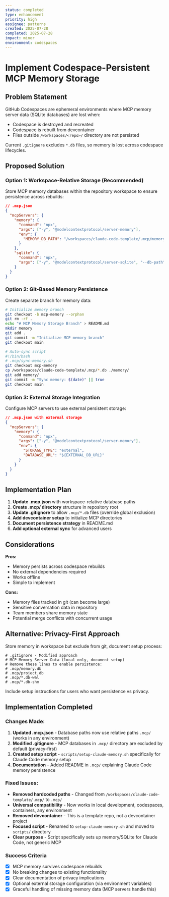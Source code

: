 ```yaml
---
status: completed
type: enhancement
priority: high
assignee: patterns
created: 2025-07-28
completed: 2025-07-28
impact: minor
environment: codespaces
---
```


# Implement Codespace-Persistent MCP Memory Storage

## Problem Statement
GitHub Codespaces are ephemeral environments where MCP memory server data (SQLite databases) are lost when:
- Codespace is destroyed and recreated
- Codespace is rebuilt from devcontainer
- Files outside `/workspaces/<repo>/` directory are not persisted

Current `.gitignore` excludes `*.db` files, so memory is lost across codespace lifecycles.

## Proposed Solution

### Option 1: Workspace-Relative Storage (Recommended)
Store MCP memory databases within the repository workspace to ensure persistence across rebuilds:

```json
// .mcp.json
{
  "mcpServers": {
    "memory": {
      "command": "npx",
      "args": ["-y", "@modelcontextprotocol/server-memory"],
      "env": {
        "MEMORY_DB_PATH": "/workspaces/claude-code-template/.mcp/memory.db"
      }
    },
    "sqlite": {
      "command": "npx", 
      "args": ["-y", "@modelcontextprotocol/server-sqlite", "--db-path", "/workspaces/claude-code-template/.mcp/project.db"]
    }
  }
}
```

### Option 2: Git-Based Memory Persistence
Create separate branch for memory data:

```bash
# Initialize memory branch
git checkout -b mcp-memory --orphan
git rm -rf .
echo "# MCP Memory Storage Branch" > README.md
mkdir memory
git add .
git commit -m "Initialize MCP memory branch"
git checkout main

# Auto-sync script
#!/bin/bash
# .mcp/sync-memory.sh
git checkout mcp-memory
cp /workspaces/claude-code-template/.mcp/*.db ./memory/
git add memory/
git commit -m "Sync memory: $(date)" || true
git checkout main
```

### Option 3: External Storage Integration
Configure MCP servers to use external persistent storage:

```json
// .mcp.json with external storage
{
  "mcpServers": {
    "memory": {
      "command": "npx",
      "args": ["-y", "@modelcontextprotocol/server-memory"],
      "env": {
        "STORAGE_TYPE": "external",
        "DATABASE_URL": "${EXTERNAL_DB_URL}"
      }
    }
  }
}
```

## Implementation Plan

1. **Update .mcp.json** with workspace-relative database paths
2. **Create .mcp/ directory** structure in repository root
3. **Update .gitignore** to allow `.mcp/*.db` files (override global exclusion)
4. **Add devcontainer setup** to initialize MCP directories
5. **Document persistence strategy** in README.md
6. **Add optional external sync** for advanced users

## Considerations

**Pros:**
- Memory persists across codespace rebuilds
- No external dependencies required
- Works offline
- Simple to implement

**Cons:**
- Memory files tracked in git (can become large)
- Sensitive conversation data in repository
- Team members share memory state
- Potential merge conflicts with concurrent usage

## Alternative: Privacy-First Approach

Store memory in workspace but exclude from git, document setup process:

```gitignore
# .gitignore - Modified approach
# MCP Memory Server Data (local only, document setup)
# Remove these lines to enable persistence:
# .mcp/memory.db
# .mcp/project.db
# .mcp/*.db-wal
# .mcp/*.db-shm
```

Include setup instructions for users who want persistence vs privacy.

## Implementation Completed

### Changes Made:
1. **Updated .mcp.json** - Database paths now use relative paths `.mcp/` (works in any environment)
2. **Modified .gitignore** - MCP databases in `.mcp/` directory are excluded by default (privacy-first)  
3. **Created setup script** - `scripts/setup-claude-memory.sh` specifically for Claude Code memory setup
4. **Documentation** - Added README in `.mcp/` explaining Claude Code memory persistence

### Fixed Issues:
- **Removed hardcoded paths** - Changed from `/workspaces/claude-code-template/.mcp/` to `.mcp/`
- **Universal compatibility** - Now works in local development, codespaces, containers, any environment
- **Removed devcontainer** - This is a template repo, not a devcontainer project
- **Focused script** - Renamed to `setup-claude-memory.sh` and moved to `scripts/` directory
- **Clear purpose** - Script specifically sets up memory/SQLite for Claude Code, not generic MCP

### Success Criteria
- [x] MCP memory survives codespace rebuilds
- [x] No breaking changes to existing functionality  
- [x] Clear documentation of privacy implications
- [x] Optional external storage configuration (via environment variables)
- [x] Graceful handling of missing memory data (MCP servers handle this)